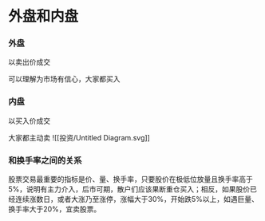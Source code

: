 # 外盘和内盘
### 外盘
以卖出价成交

可以理解为市场有信心，大家都买入
### 内盘
以买入价成交

大家都主动卖
![[投资/Untitled Diagram.svg]]
### 和换手率之间的关系
股票交易最重要的指标是价、量、换手率，只要股价在极低位放量且换手率高于5%，说明有主力介入，后市可期，散户们应该果断重仓买入；相反，如果股价已经连续涨数日，或者大涨乃至涨停，涨幅大于30%，开始跌5%以上，如遇巨量、换手率大于20%，宜卖股票。